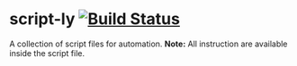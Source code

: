 # script-ly [![Build Status](https://travis-ci.org/cdrrazan/script-ly.svg?branch=master)](https://travis-ci.org/cdrrazan/script-ly)
A collection of script files for automation.
**Note:** All instruction are available inside the script file.
